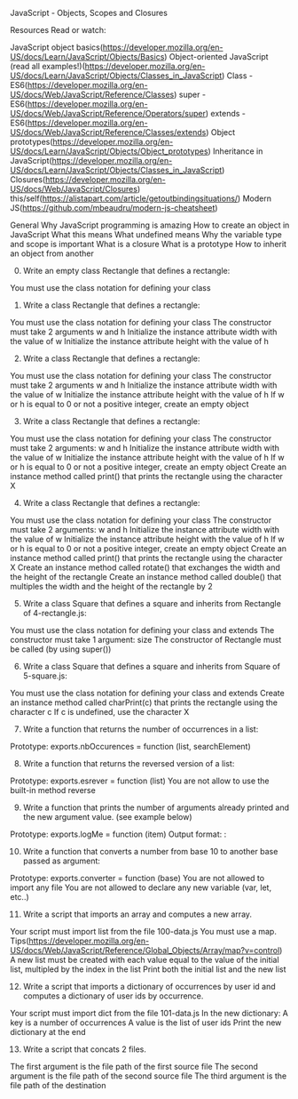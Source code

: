 JavaScript - Objects, Scopes and Closures

Resources
Read or watch:

JavaScript object basics(https://developer.mozilla.org/en-US/docs/Learn/JavaScript/Objects/Basics)
Object-oriented JavaScript (read all examples!)(https://developer.mozilla.org/en-US/docs/Learn/JavaScript/Objects/Classes_in_JavaScript)
Class - ES6(https://developer.mozilla.org/en-US/docs/Web/JavaScript/Reference/Classes)
super - ES6(https://developer.mozilla.org/en-US/docs/Web/JavaScript/Reference/Operators/super)
extends - ES6(https://developer.mozilla.org/en-US/docs/Web/JavaScript/Reference/Classes/extends)
Object prototypes(https://developer.mozilla.org/en-US/docs/Learn/JavaScript/Objects/Object_prototypes)
Inheritance in JavaScript(https://developer.mozilla.org/en-US/docs/Learn/JavaScript/Objects/Classes_in_JavaScript)
Closures(https://developer.mozilla.org/en-US/docs/Web/JavaScript/Closures)
this/self(https://alistapart.com/article/getoutbindingsituations/)
Modern JS(https://github.com/mbeaudru/modern-js-cheatsheet)

General
Why JavaScript programming is amazing
How to create an object in JavaScript
What this means
What undefined means
Why the variable type and scope is important
What is a closure
What is a prototype
How to inherit an object from another

0. Write an empty class Rectangle that defines a rectangle:

You must use the class notation for defining your class

1. Write a class Rectangle that defines a rectangle:

You must use the class notation for defining your class
The constructor must take 2 arguments w and h
Initialize the instance attribute width with the value of w
Initialize the instance attribute height with the value of h

2. Write a class Rectangle that defines a rectangle:

You must use the class notation for defining your class
The constructor must take 2 arguments w and h
Initialize the instance attribute width with the value of w
Initialize the instance attribute height with the value of h
If w or h is equal to 0 or not a positive integer, create an empty object

3. Write a class Rectangle that defines a rectangle:

You must use the class notation for defining your class
The constructor must take 2 arguments: w and h
Initialize the instance attribute width with the value of w
Initialize the instance attribute height with the value of h
If w or h is equal to 0 or not a positive integer, create an empty object
Create an instance method called print() that prints the rectangle using the character X

4. Write a class Rectangle that defines a rectangle:

You must use the class notation for defining your class
The constructor must take 2 arguments: w and h
Initialize the instance attribute width with the value of w
Initialize the instance attribute height with the value of h
If w or h is equal to 0 or not a positive integer, create an empty object
Create an instance method called print() that prints the rectangle using the character X
Create an instance method called rotate() that exchanges the width and the height of the rectangle
Create an instance method called double() that multiples the width and the height of the rectangle by 2

5. Write a class Square that defines a square and inherits from Rectangle of 4-rectangle.js:

You must use the class notation for defining your class and extends
The constructor must take 1 argument: size
The constructor of Rectangle must be called (by using super())

6. Write a class Square that defines a square and inherits from Square of 5-square.js:

You must use the class notation for defining your class and extends
Create an instance method called charPrint(c) that prints the rectangle using the character c
If c is undefined, use the character X

7. Write a function that returns the number of occurrences in a list:

Prototype: exports.nbOccurences = function (list, searchElement)

8. Write a function that returns the reversed version of a list:

Prototype: exports.esrever = function (list)
You are not allow to use the built-in method reverse

9. Write a function that prints the number of arguments already printed and the new argument value. (see example below)

Prototype: exports.logMe = function (item)
Output format: <number arguments already printed>: <current argument value>

10. Write a function that converts a number from base 10 to another base passed as argument:

Prototype: exports.converter = function (base)
You are not allowed to import any file
You are not allowed to declare any new variable (var, let, etc..)

11. Write a script that imports an array and computes a new array.

Your script must import list from the file 100-data.js
You must use a map. Tips(https://developer.mozilla.org/en-US/docs/Web/JavaScript/Reference/Global_Objects/Array/map?v=control)
A new list must be created with each value equal to the value of the initial list, multipled by the index in the list
Print both the initial list and the new list

12. Write a script that imports a dictionary of occurrences by user id and computes a dictionary of user ids by occurrence.

Your script must import dict from the file 101-data.js
In the new dictionary:
A key is a number of occurrences
A value is the list of user ids
Print the new dictionary at the end

13. Write a script that concats 2 files.

The first argument is the file path of the first source file
The second argument is the file path of the second source file
The third argument is the file path of the destination
